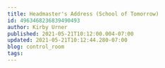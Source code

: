 ```yaml
---
title: Headmaster's Address (School of Tomorrow)
id: 4963468236839490493
author: Kirby Urner
published: 2021-05-21T10:12:00.004-07:00
updated: 2021-05-21T10:12:44.280-07:00
blog: control_room
tags: 
---
```


